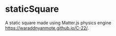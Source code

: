 # staticSquare
A static square made using Matter.js physics engine
https://waraddnyanmote.github.io/C-22/.
